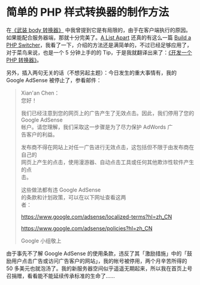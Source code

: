 # 简单的 PHP 样式转换器的制作方法

在[《武装 body 转换器》][0] 中我曾提到它是有局限的，由于在客户端执行的原因。如果能配合服务器端，那就十分完美了。[A List Apart][1] 还真的有这么一篇 [Build a PHP Switcher][2]，我看了一下，介绍的方法还是满简单的，不过已经足够应用了，对于菜鸟来说，也是一个 5 分钟上手的的 Tip，于是我就翻译出来了：[《开发一个 PHP 转换器》][3]。

另外，插入两句无关的话（不想另起主题）：今日发生的重大事情有，我的 Google AdSense 被停止了，参看邮件：

> Xian'an Chen：  
> 您好！
>
> 我们已经注意到您的网页上的广告产生了无效点击。因此，我们停用了您的  
> Google AdSense  
> 帐户。请您理解，我们采取这一步骤是为了尽力保护 AdWords 广  
> 告客户的利益。
>
> 发布商不得在网站上对任一广告进行无效点击，这包括但不限于由发布商在自己的  
> 网页上产生的点击，使用漫游器、自动点击工具或任何其他欺诈性软件产生的点  
> 击。
>
> 这些做法都有违 Google AdSense  
> 的条款和计划政策，可以在以下网址查看这两  
> 者：
>
> https://www.google.com/adsense/localized-terms?hl=zh_CN
>
> https://www.google.com/adsense/policies?hl=zh_CN
>
> Google 小组敬上

由于事先不了解 Google AdSense 的使用条款，违反了其「激励措施」中的「鼓励用户点击广告或访问广告客户的网站」，我的帐号被停用，两个月辛苦所得的 50 多美元也就泡汤了。我的新服务器空间似乎遥遥无期起来，所以我在首页上号召捐赠，看看能不能延续传承标准的生命了……

[0]: https://www.google.com/search?q=武装body转换器XHTML&ie=UTF-8&oe=UTF-8
[1]: http://alistapart.com/
[2]: http://alistapart.com/articles/phpswitch/
[3]: https://www.google.com/search?q=开发一个PHP转换器&ie=UTF-8&oe=UTF-8
